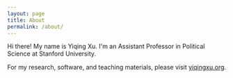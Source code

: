 ```yaml
---
layout: page
title: About
permalink: /about/
---
```


Hi there! My name is Yiqing Xu. I'm an Assistant Professor in Political Science at Stanford University. 

For my research, software, and teaching materials, please visit  [yiqingxu.org](https://yiqingxu.org/).

